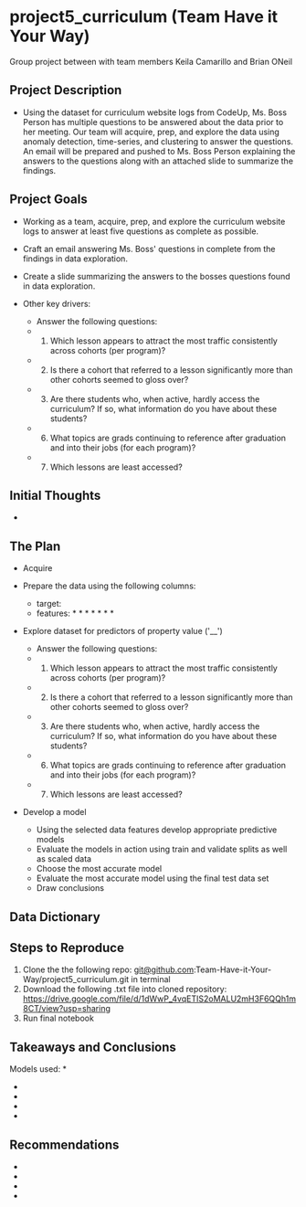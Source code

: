 # project5_curriculum (Team Have it Your Way)

Group project between with team members Keila Camarillo and Brian ONeil

## Project Description

* Using the dataset for curriculum website logs from CodeUp, Ms. Boss Person has multiple questions to be answered about the data prior to her meeting. Our team will acquire, prep, and explore the data using anomaly detection, time-series, and clustering to answer the questions. An email will be prepared and pushed to Ms. Boss Person explaining the answers to the questions along with an attached slide to summarize the findings.

## Project Goals

* Working as a team, acquire, prep, and explore the curriculum website logs to answer at least five questions as complete as possible.

* Craft an email answering Ms. Boss' questions in complete from the findings in data exploration.

* Create a slide summarizing the answers to the bosses questions found in data exploration.

* Other key drivers:
    * Answer the following questions:
    * 1. Which lesson appears to attract the most traffic consistently across cohorts (per program)?
    * 2. Is there a cohort that referred to a lesson significantly more than other cohorts seemed to gloss over?
    * 3. Are there students who, when active, hardly access the curriculum? If so, what information do you have about these students?
    * 6. What topics are grads continuing to reference after graduation and into their jobs (for each program)?
    * 7. Which lessons are least accessed?

## Initial Thoughts

* 

## The Plan

* Acquire 

* Prepare the data using the following columns:
    * target: 
    * features:
        * 
        * 
        * 
        * 
        * 
        * 
        * 

* Explore dataset for predictors of property value ('__')
    * Answer the following questions:
    * 1. Which lesson appears to attract the most traffic consistently across cohorts (per program)?
    * 2. Is there a cohort that referred to a lesson significantly more than other cohorts seemed to gloss over?
    * 3. Are there students who, when active, hardly access the curriculum? If so, what information do you have about these students?
    * 6. What topics are grads continuing to reference after graduation and into their jobs (for each program)?
    * 7. Which lessons are least accessed?

* Develop a model
    * Using the selected data features develop appropriate predictive models
    * Evaluate the models in action using train and validate splits as well as scaled data
    * Choose the most accurate model 
    * Evaluate the most accurate model using the final test data set
    * Draw conclusions

## Data Dictionary


## Steps to Reproduce
1) Clone the the following repo: git@github.com:Team-Have-it-Your-Way/project5_curriculum.git in terminal
2) Download the following .txt file into cloned repository: https://drive.google.com/file/d/1dWwP_4vqETIS2oMALU2mH3F6QQh1m8CT/view?usp=sharing
3) Run final notebook

## Takeaways and Conclusions
Models used:
* 

* 
* 
* 
* 


## Recommendations
* 
* 
* 
* 
